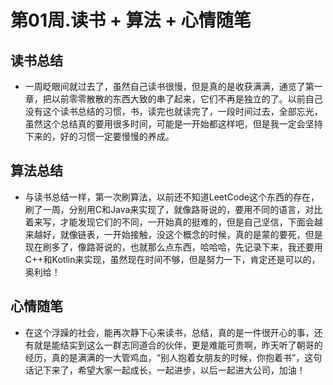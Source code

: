 # 第01周.读书 + 算法 + 心情随笔
## 读书总结
- 一周眨眼间就过去了，虽然自己读书很慢，但是真的是收获满满，通览了第一章，把以前零零散散的东西大致的串了起来，它们不再是独立的了。以前自己没有这个读书总结的习惯，书，读完也就读完了，一段时间过去，全部忘光，虽然这个总结真的要用很多时间，可能是一开始都这样吧，但是我一定会坚持下来的，好的习惯一定要慢慢的养成。

## 算法总结
- 与读书总结一样，第一次刷算法，以前还不知道LeetCode这个东西的存在，刷了一周，分别用C和Java来实现了，就像路哥说的，要用不同的语言，对比着来写，才能发现它们的不同，一开始真的挺难的，但是自己坚信，下面会越来越好，就像链表，一开始接触，没这个概念的时候，真的是蒙的要死，但是现在刷多了，像路哥说的，也就那么点东西，哈哈哈，先记录下来，我还要用C++和Kotlin来实现，虽然现在时间不够，但是努力一下，肯定还是可以的，奥利给！

## 心情随笔
- 在这个浮躁的社会，能再次静下心来读书，总结，真的是一件很开心的事，还有就是能结实到这么一群志同道合的伙伴，更是难能可贵啊，昨天听了朝哥的经历，真的是满满的一大管鸡血，“别人抱着女朋友的时候，你抱着书”，这句话记下来了，希望大家一起成长，一起进步，以后一起进大公司，加油！
